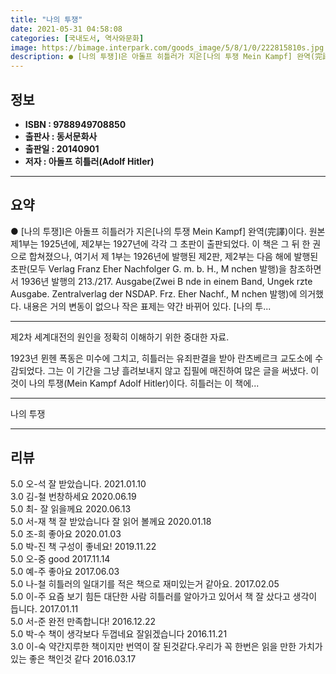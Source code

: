 ```yaml
---
title: "나의 투쟁"
date: 2021-05-31 04:58:08
categories: [국내도서, 역사와문화]
image: https://bimage.interpark.com/goods_image/5/8/1/0/222815810s.jpg
description: ● [나의 투쟁]Ⅰ은 아돌프 히틀러가 지은[나의 투쟁 Mein Kampf] 완역(完譯)이다. 원본 제1부는 1925년에, 제2부는 1927년에 각각 그 초판이 출판되었다. 이 책은 그 뒤 한 권으로 합쳐졌으나, 여기서 제 1부는 1926년에 발행된 제2판, 제2부는 다음 해에 발행된
---
```


## **정보**

- **ISBN : 9788949708850**
- **출판사 : 동서문화사**
- **출판일 : 20140901**
- **저자 : 아돌프 히틀러(Adolf Hitler)**

------



## **요약**

●  [나의 투쟁]Ⅰ은 아돌프 히틀러가 지은[나의 투쟁 Mein Kampf] 완역(完譯)이다. 원본 제1부는 1925년에, 제2부는 1927년에 각각 그 초판이 출판되었다. 이 책은 그 뒤 한 권으로 합쳐졌으나, 여기서 제 1부는 1926년에 발행된 제2판, 제2부는 다음 해에 발행된 초판(모두 Verlag Franz Eher Nachfolger G. m. b. H., M nchen 발행)을 참조하면서 1936년 발행의 213./217. Ausgabe(Zwei B nde in einem Band, Ungek rzte Ausgabe. Zentralverlag der NSDAP. Frz. Eher Nachf., M nchen 발행)에 의거했다. 내용은 거의 변동이 없으나 작은 표제는 약간 바뀌어 있다. [나의 투...

------

제2차 세계대전의 원인을 정확히 이해하기 위한 중대한 자료.

1923년 뮌헨 폭동은 미수에 그치고, 히틀러는 유죄판결을 받아 란츠베르크 교도소에 수감되었다. 그는 이 기간을 그냥 흘려보내지 않고 집필에 매진하여 많은 글을 써냈다. 이것이 나의 투쟁(Mein Kampf Adolf Hitler)이다. 히틀러는 이 책에... 

------


나의 투쟁 

------


## **리뷰** 

5.0 오-석 잘 받았습니다. 2021.01.10 <br/>3.0 김-철 번창하세요  2020.06.19 <br/>5.0 최- 잘 읽을께요 2020.06.13 <br/>5.0 서-재 책 잘 받았습니다 잘 읽어 볼께요 2020.01.18 <br/>5.0 조-희 좋아요 2020.01.03 <br/>5.0 박-진 책 구성이 좋네요! 2019.11.22 <br/>5.0 오-중 good 2017.11.14 <br/>5.0 예-주 좋아요 2017.06.03 <br/>5.0 나-철 히틀러의 일대기를 적은 책으로 재미있는거 같아요. 2017.02.05 <br/>5.0 이-주 요즘 보기 힘든 대단한 사람 히틀러를 알아가고 있어서 책 잘 샀다고 생각이 듭니다. 2017.01.11 <br/>5.0 서-준 완전 만족합니다!  2016.12.22 <br/>5.0 박-수 책이 생각보다 두껍네요 잘읽겠습니다 2016.11.21 <br/>3.0 이-숙 약간지루한 책이지만 번역이 잘 된것같다.우리가 꼭 한번은 읽을 만한 가치가 있는 좋은 책인것 같다 2016.03.17 <br/>